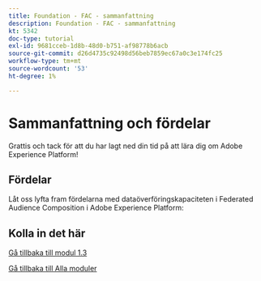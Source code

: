 ```yaml
---
title: Foundation - FAC - sammanfattning
description: Foundation - FAC - sammanfattning
kt: 5342
doc-type: tutorial
exl-id: 9681cceb-1d8b-48d0-b751-af98778b6acb
source-git-commit: d26d4735c92498d56beb7859ec67a0c3e174fc25
workflow-type: tm+mt
source-wordcount: '53'
ht-degree: 1%

---
```


# Sammanfattning och fördelar

Grattis och tack för att du har lagt ned din tid på att lära dig om Adobe Experience Platform!

## Fördelar

Låt oss lyfta fram fördelarna med dataöverföringskapaciteten i Federated Audience Composition i Adobe Experience Platform:



## Kolla in det här


[Gå tillbaka till modul 1.3](./fac.md)

[Gå tillbaka till Alla moduler](../../../overview.md)
